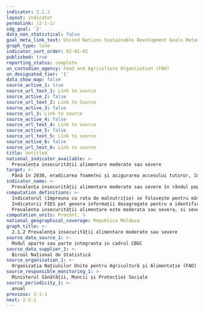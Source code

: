 ```yaml
---
indicator: 2.1.2
layout: indicator
permalink: /2-1-2/
sdg_goal: '2'
data_non_statistical: false
goal_meta_link_text: United Nations Sustainable Development Goals Metadata (PDF 426 KB)
graph_type: line
indicator_sort_order: 02-01-02
published: true
reporting_status: complete
un_custodian_agency: Food and Agriculture Organization (FAO)
un_designated_tier: '1'
data_show_map: false
source_active_1: true
source_url_text_1: Link to source
source_active_2: false
source_url_text_2: Link to Source
source_active_3: false
source_url_3: Link to source
source_active_4: false
source_url_text_4: Link to source
source_active_5: false
source_url_text_5: Link to source
source_active_6: false
source_url_text_6: Link to source
title: Untitled
national_indicator_available: >-
  Prevalența insecurității alimentare moderate sau severe
target: >-
  Până în 2030, eradicarea foametei și asigurarea accesului tuturor, în special al celor săraci și al celor în situații vulnerabile, inclusiv sugarii, la produse alimentare sigure, nutritive și suficiente pe tot parcursul anului
indicator_name: >-
  Prevalența insecurității alimentare moderate sau severe în rândul populației, în baza Scării de Experiență în Insecuritatea Alimentară (FIES)
computation_definitions: >-
  Indicatorul (împreuna cu rata de malnutriție) se folosește pentru măsurarea deprivarii alimentare si este compilat de către FAO. Pentru a efectua calculele indicatorului pentru Republica Moldova, BNS va furniza către FAO datele la nivel național colectate in cadrul modulului FIES (8 întrebări de tip 'Da/Nu') (prin integrare în chestionarele CBGC sau complementarea chestionarelor CBGC cu întrebările-lipsa) [a se vedea](http://www.fao.org/3/a-be898r.pdf - rusa).<br> 
  Indicatorii FIES pot genera informații dezagregate pentru a identifica grupurile de populație cele mai afectate de insecuritatea alimentară, cat si poate fi folosit pentru a evalua factorii care determină insecuritatea alimentară.<br> 
  Prevalenta insecurității alimentare este moderata sau severa, si severa.
computation_units: Procent, %
national_geographical_coverage: Republica Moldova
graph_title: >-
  2.1.2 Prevalența insecurității alimentare moderate sau severe
source_data_source_1: >-
  Modul aparte sau parte integranta in cadrul CBGC
source_data_supplier_1: >-
  Biroul Național de Statistică
source_organisation_1: >-
  Organizația Națiunilor Unite pentru Agricultură și Alimentație (FAO)
source_responsible_monitoring_1: >-
  Ministerul Sănătății, Muncii și Protecției Sociale
source_periodicity_1: >-
  anual
previous: 2-1-1
next: 2-2-1
---
```

